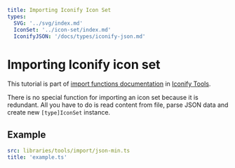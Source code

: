 ```yaml
title: Importing Iconify Icon Set
types:
  SVG: '../svg/index.md'
  IconSet: '../icon-set/index.md'
  IconifyJSON: '/docs/types/iconify-json.md'
```

# Importing Iconify icon set

This tutorial is part of [import functions documentation](./index.md) in [Iconify Tools](../index.md).

There is no special function for importing an icon set because it is redundant. All you have to do is read content from file, parse JSON data and create new `[type]IconSet` instance.

## Example

```yaml
src: libraries/tools/import/json-min.ts
title: 'example.ts'
```
